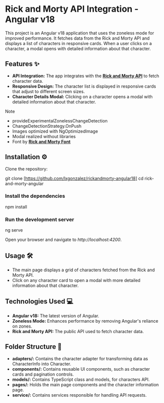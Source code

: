 # Rick and Morty API Integration - Angular v18

This project is an Angular v18 application that uses the zoneless mode for improved performance. It fetches data from the Rick and Morty API and displays a list of characters in responsive cards. When a user clicks on a character, a modal opens with detailed information about that character.

## Features ✨

- **API Integration:** The app integrates with the **[Rick and Morty API](https://rickandmortyapi.com/)** to fetch character data.
- **Responsive Design:** The character list is displayed in responsive cards that adjust to different screen sizes.
- **Character Details Modal:** Clicking on a character opens a modal with detailed information about that character.
>[!NOTE]
>- provideExperimentalZonelessChangeDetection
>- ChangeDetectionStrategy.OnPush
>- Images optimized with NgOptimizedImage
>- Modal realized without libraries
>- Font by **[Rick and Morty Font](https://www.dafontfree.co/rick-and-morty-font/)** 
## Installation ⚙️
Clone the repository:

git clone [https://github.com/lxgonzalez/rickandmorty-angular18] 
cd rick-and-morty-angular

### Install the dependencies

npm install

### Run the development server

ng serve

Open your browser and navigate to _http://localhost:4200_.

## Usage 🛠️
- The main page displays a grid of characters fetched from the Rick and Morty API.
- Click on any character card to open a modal with more detailed information about that character.
## Technologies Used 💻
- **Angular v18:** The latest version of Angular.
- **Zoneless Mode:** Enhances performance by removing Angular's reliance on zones.
- **Rick and Morty API:** The public API used to fetch character data.
## Folder Structure 📂
- **adapters/:** Contains the character adapter for transforming data as CharacterInfo into Character.
- **components/:** Contains reusable UI components, such as character cards and pagination controls.
- **models/:** Contains TypeScript class and models, for characters API.
- **pages/:** Holds the main page components and the character information page.
- **service/:** Contains services responsible for handling API requests.
